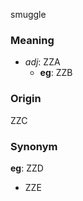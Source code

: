 smuggle
### Meaning
+ _adj_: ZZA
    + __eg__: ZZB

### Origin

ZZC

### Synonym

__eg__: ZZD

+ ZZE


